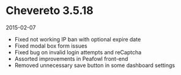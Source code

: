 # Chevereto 3.5.18

2015-02-07

- Fixed not working IP ban with optional expire date
- Fixed modal box form issues
- Fixed bug on invalid login attempts and reCaptcha
- Assorted improvements in Peafowl front-end
- Removed unnecessary save button in some dashboard settings
